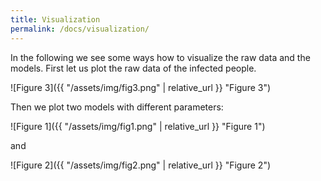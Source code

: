 ```yaml
---
title: Visualization
permalink: /docs/visualization/
---
```


In the following we see some ways how to visualize the raw data and the models.
First let us plot the raw data of the infected people.

![Figure 3]({{ "/assets/img/fig3.png" | relative_url }} "Figure 3")

Then we plot two models with different parameters:

![Figure 1]({{ "/assets/img/fig1.png" | relative_url }} "Figure 1")

and

![Figure 2]({{ "/assets/img/fig2.png" | relative_url }} "Figure 2")



